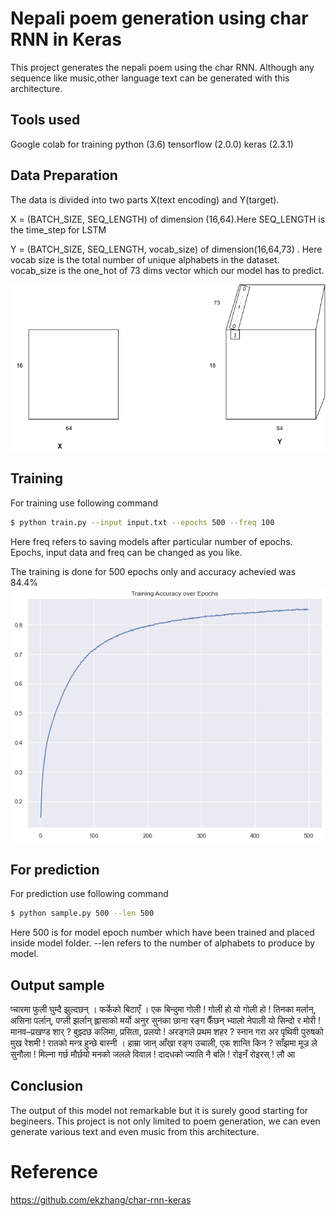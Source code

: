 # Nepali poem generation using char RNN in Keras


This project generates the nepali poem using the char RNN. Although any sequence like music,other language text can be generated with this architecture. 


## Tools used
Google colab for training 
python (3.6)
tensorflow (2.0.0)
keras (2.3.1)


## Data Preparation
The data is divided into two parts X(text encoding) and Y(target).

X  = (BATCH_SIZE, SEQ_LENGTH) of dimension (16,64).Here SEQ_LENGTH is the time_step for LSTM

Y = (BATCH_SIZE, SEQ_LENGTH, vocab_size) of dimension(16,64,73)
    . Here vocab size is the total number of unique alphabets in the dataset. vocab_size is the one_hot of 73 dims vector which our model has to predict.

![Data preparation pic](/img/data_prep.png)

## Training
For training use following command

```bash
$ python train.py --input input.txt --epochs 500 --freq 100
```
Here freq refers to saving models after particular number of epochs. Epochs, input data and freq can be changed as you like.

The training is done for 500 epochs only and accuracy achevied was 84.4%
![accuracy graph](/img/accuracy.png)

## For prediction
For prediction use following command
```bash
$ python sample.py 500 --len 500 
```
Here 500 is for model epoch number which have been trained and placed inside model folder. --len refers to the number of alphabets to produce by model.

## Output sample

प्चारमा फुली घुम्दै  झुल्दछन् ।
फर्केको बिटाएँ ।
एक बिन्दुमा गोली !
गोली हो यो गोली हो !
तिनका मर्लान्,
असिना पर्लान्, पग्ली झर्लान्
ह्लासाको मर्यो अनुर सुनका छाना रङ्ग फैँछन् भ्यालो नेपाली
यो सिन्दो र मोरी !
मानव–प्रखण्ड शार् ?
बुझ्दछ कलिमा, प्रसिता, प्रलयो !
अरङ्गले प्रथम शहर ?
स्नान गरा अर पृथिवी पुरुषको मुख रेशमी !
रातको मन्त्र हुन्छे बास्नी ।
हाम्रा जान् आँखा रङ्ग उचाली,
एक शान्ति किन ? साँझमा मूज्र ले सुनौला !
मिल्ना गर्छ मौर्छयो मनको जलले विवाल !
दादधको ज्याति नै बलि !
रोइनँ रोइरस् ! लौ आ

## Conclusion
The output of this model not remarkable but it is surely good starting for begineers. This project is not only limited to poem generation, we can even generate various text and even music from this architecture.

# Reference
https://github.com/ekzhang/char-rnn-keras 
